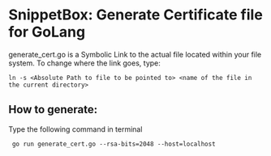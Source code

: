 # SnippetBox: Generate Certificate file for GoLang

generate_cert.go is a Symbolic Link to the actual file located within your file system.
To change where the link goes, type:
```
ln -s <Absolute Path to file to be pointed to> <name of the file in the current directory>
```

## How to generate:

Type the following command in terminal
```
 go run generate_cert.go --rsa-bits=2048 --host=localhost
 ```